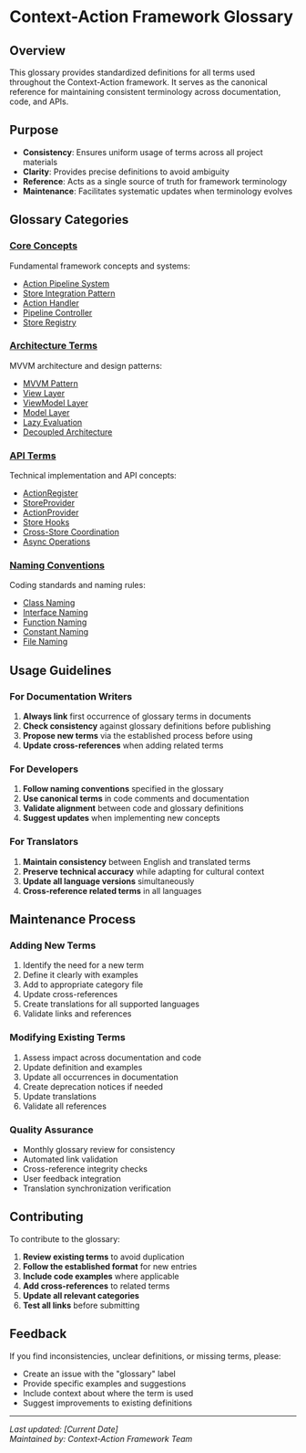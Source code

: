 # Context-Action Framework Glossary

## Overview

This glossary provides standardized definitions for all terms used throughout the Context-Action framework. It serves as the canonical reference for maintaining consistent terminology across documentation, code, and APIs.

## Purpose

- **Consistency**: Ensures uniform usage of terms across all project materials
- **Clarity**: Provides precise definitions to avoid ambiguity
- **Reference**: Acts as a single source of truth for framework terminology
- **Maintenance**: Facilitates systematic updates when terminology evolves

## Glossary Categories

### [Core Concepts](./core-concepts.md)
Fundamental framework concepts and systems:
- [Action Pipeline System](./core-concepts.md#action-pipeline-system)
- [Store Integration Pattern](./core-concepts.md#store-integration-pattern)
- [Action Handler](./core-concepts.md#action-handler)
- [Pipeline Controller](./core-concepts.md#pipeline-controller)
- [Store Registry](./core-concepts.md#store-registry)

### [Architecture Terms](./architecture-terms.md)
MVVM architecture and design patterns:
- [MVVM Pattern](./architecture-terms.md#mvvm-pattern)
- [View Layer](./architecture-terms.md#view-layer)
- [ViewModel Layer](./architecture-terms.md#viewmodel-layer)
- [Model Layer](./architecture-terms.md#model-layer)
- [Lazy Evaluation](./architecture-terms.md#lazy-evaluation)
- [Decoupled Architecture](./architecture-terms.md#decoupled-architecture)

### [API Terms](./api-terms.md)
Technical implementation and API concepts:
- [ActionRegister](./api-terms.md#actionregister)
- [StoreProvider](./api-terms.md#storeprovider)
- [ActionProvider](./api-terms.md#actionprovider)
- [Store Hooks](./api-terms.md#store-hooks)
- [Cross-Store Coordination](./api-terms.md#cross-store-coordination)
- [Async Operations](./api-terms.md#async-operations)

### [Naming Conventions](./naming-conventions.md)
Coding standards and naming rules:
- [Class Naming](./naming-conventions.md#class-naming)
- [Interface Naming](./naming-conventions.md#interface-naming)
- [Function Naming](./naming-conventions.md#function-naming)
- [Constant Naming](./naming-conventions.md#constant-naming)
- [File Naming](./naming-conventions.md#file-naming)

## Usage Guidelines

### For Documentation Writers
1. **Always link** first occurrence of glossary terms in documents
2. **Check consistency** against glossary definitions before publishing
3. **Propose new terms** via the established process before using
4. **Update cross-references** when adding related terms

### For Developers
1. **Follow naming conventions** specified in the glossary
2. **Use canonical terms** in code comments and documentation
3. **Validate alignment** between code and glossary definitions
4. **Suggest updates** when implementing new concepts

### For Translators
1. **Maintain consistency** between English and translated terms
2. **Preserve technical accuracy** while adapting for cultural context
3. **Update all language versions** simultaneously
4. **Cross-reference related terms** in all languages

## Maintenance Process

### Adding New Terms
1. Identify the need for a new term
2. Define it clearly with examples
3. Add to appropriate category file
4. Update cross-references
5. Create translations for all supported languages
6. Validate links and references

### Modifying Existing Terms
1. Assess impact across documentation and code
2. Update definition and examples
3. Update all occurrences in documentation
4. Create deprecation notices if needed
5. Update translations
6. Validate all references

### Quality Assurance
- Monthly glossary review for consistency
- Automated link validation
- Cross-reference integrity checks
- User feedback integration
- Translation synchronization verification

## Contributing

To contribute to the glossary:

1. **Review existing terms** to avoid duplication
2. **Follow the established format** for new entries
3. **Include code examples** where applicable
4. **Add cross-references** to related terms
5. **Update all relevant categories**
6. **Test all links** before submitting

## Feedback

If you find inconsistencies, unclear definitions, or missing terms, please:
- Create an issue with the "glossary" label
- Provide specific examples and suggestions
- Include context about where the term is used
- Suggest improvements to existing definitions

---

*Last updated: [Current Date]*  
*Maintained by: Context-Action Framework Team*